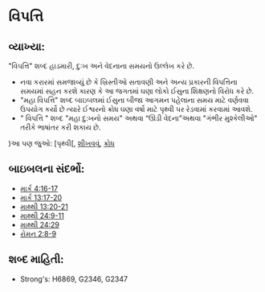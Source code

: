 # વિપત્તિ 

## વ્યાખ્યા: 

"વિપત્તિ" શબ્દ હાડમારી, દુઃખ અને વેદનાના સમયનો ઉલ્લેખ કરે છે.

* નવા કરારમાં સમજાવ્યું છે કે ખ્રિસ્તીઓ સતાવણી અને અન્ય પ્રકારની વિપત્તિના સમયમાં સહન કરશે કારણ કે આ જગતમાં ઘણા લોકો ઈસુના શિક્ષણનો વિરોધ કરે છે.
* "મહા વિપત્તિ" શબ્દ બાઇબલમાં ઈસુના બીજા આગમન પહેલાના સમય માટે વર્ણવવા ઉપયોગ કર્યો છે ત્યારે ઈશ્વરનો ક્રોધ ઘણા વર્ષો માટે પૃથ્વી પર રેડવામાં કરવામાં આવશે.
* " વિપત્તિ " શબ્દ "મહા દુ:ખનો સમય" અથવા “ઊડી વેદના”અથવા "ગંભીર મુશ્કેલીઓ" તરીકે ભાષાંતર કરી શકાય છે.

)આ પણ જુઓ: [પૃથ્વી[, [શીખવવું](../other/earth.md), [ક્રોધ](../other/teach.md)

## બાઇબલના સંદર્ભો: 

* [માર્ક 4:16-17](../kt/wrath.md)
* [માર્ક 13:17-20](rc://gu/tn/help/mrk/04/16)
* [માથ્થી 13:20-21](rc://gu/tn/help/mrk/13/17)
* [માથ્થી 24:9-11](rc://gu/tn/help/mat/13/20)
* [માથ્થી 24:29](rc://gu/tn/help/mat/24/09)
* [રોમન 2:8-9](rc://gu/tn/help/mat/24/29)

## શબ્દ માહિતી: 

* Strong's: H6869, G2346, G2347
